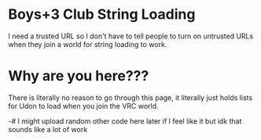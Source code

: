 # Boys+3 Club String Loading
I need a trusted URL so I don't have to tell people to turn on untrusted URLs when they join a world for string loading to work.

# Why are you here???
There is literally no reason to go through this page, it literally just holds lists for Udon to load when you join the VRC world.

-# I might upload random other code here later if I feel like it but idk that sounds like a lot of work
